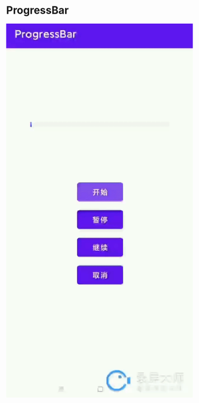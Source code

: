 # ProgressBar
![效果图](https://github.com/VincentStory/ProgressBar/blob/main/app/vincent_progress.gif)
